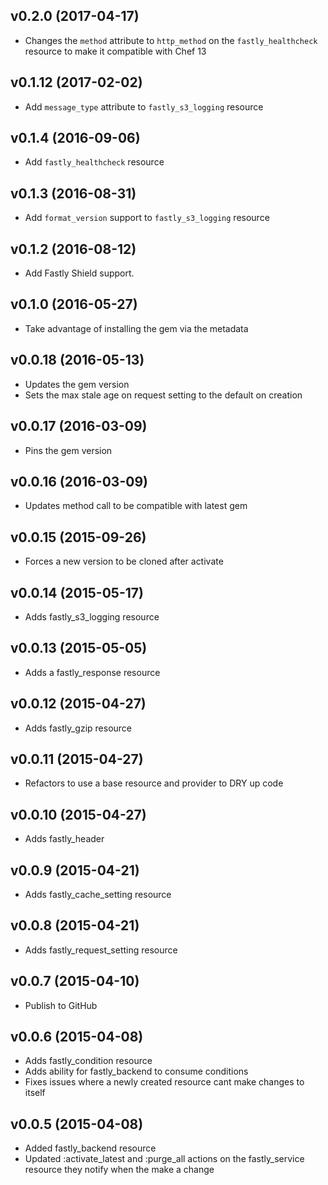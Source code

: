 v0.2.0 (2017-04-17)
-------------------
- Changes the `method` attribute to `http_method` on the `fastly_healthcheck` resource to make it compatible with Chef 13

v0.1.12 (2017-02-02)
-------------------
- Add `message_type` attribute to `fastly_s3_logging` resource

v0.1.4 (2016-09-06)
-------------------
- Add `fastly_healthcheck` resource

v0.1.3 (2016-08-31)
-------------------
- Add `format_version` support to `fastly_s3_logging` resource

v0.1.2 (2016-08-12)
-------------------
- Add Fastly Shield support.

v0.1.0 (2016-05-27)
-------------------
- Take advantage of installing the gem via the metadata

v0.0.18 (2016-05-13)
--------------------
- Updates the gem version
- Sets the max stale age on request setting to the default on creation

v0.0.17 (2016-03-09)
--------------------
- Pins the gem version

v0.0.16 (2016-03-09)
--------------------
- Updates method call to be compatible with latest gem

v0.0.15 (2015-09-26)
--------------------
- Forces a new version to be cloned after activate

v0.0.14 (2015-05-17)
--------------------
- Adds fastly_s3_logging resource

v0.0.13 (2015-05-05)
--------------------
- Adds a fastly_response resource

v0.0.12 (2015-04-27)
--------------------
- Adds fastly_gzip resource

v0.0.11 (2015-04-27)
--------------------
- Refactors to use a base resource and provider to DRY up code

v0.0.10 (2015-04-27)
--------------------
- Adds fastly_header

v0.0.9 (2015-04-21)
-------------------
- Adds fastly_cache_setting resource

v0.0.8 (2015-04-21)
-------------------
- Adds fastly_request_setting resource

v0.0.7 (2015-04-10)
-------------------
- Publish to GitHub

v0.0.6 (2015-04-08)
-------------------
- Adds fastly_condition resource
- Adds ability for fastly_backend to consume conditions
- Fixes issues where a newly created resource cant make changes to itself

v0.0.5 (2015-04-08)
-------------------
- Added fastly_backend resource
- Updated :activate_latest and :purge_all actions on the fastly_service resource they notify when the make a change
